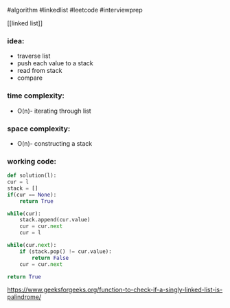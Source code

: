 #algorithm
#linkedlist
#leetcode
#interviewprep

[[linked list]]
### idea:
- traverse list
- push each value to a stack  
- read from stack
- compare

### time complexity:
- O(n)- iterating through list

### space complexity:
- O(n)- constructing a stack

### working code:
``` python
def solution(l):
cur = l
stack = []
if(cur == None):
	return True

while(cur):
	stack.append(cur.value)
	cur = cur.next
	cur = l

while(cur.next):
	if (stack.pop() != cur.value):
		return False
	cur = cur.next

return True
```

https://www.geeksforgeeks.org/function-to-check-if-a-singly-linked-list-is-palindrome/
